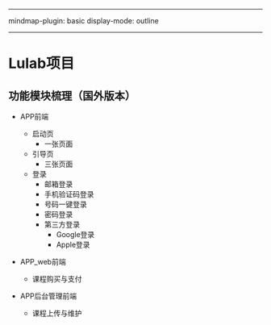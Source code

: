 
---

mindmap-plugin: basic
display-mode: outline

---

# Lulab项目

## 功能模块梳理（国外版本）
- APP前端
    - 启动页
        - 一张页面
    - 引导页
        - 三张页面
    - 登录
        - 邮箱登录
        - 手机验证码登录
        - 号码一键登录
        - 密码登录
        - 第三方登录
            - Google登录
            - Apple登录

- APP_web前端
    - 课程购买与支付
- APP后台管理前端
    - 课程上传与维护


